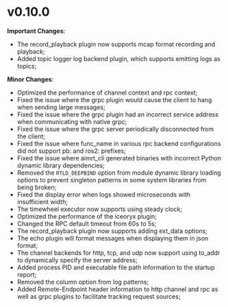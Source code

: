 # v0.10.0

**Important Changes**:

- The record_playback plugin now supports mcap format recording and playback;
- Added topic logger log backend plugin, which supports emitting logs as topics;

**Minor Changes**:

- Optimized the performance of channel context and rpc context;
- Fixed the issue where the grpc plugin would cause the client to hang when sending large messages;
- Fixed the issue where the grpc plugin had an incorrect service address when communicating with native grpc;
- Fixed the issue where the grpc server periodically disconnected from the client;
- Fixed the issue where func_name in various rpc backend configurations did not support pb: and ros2: prefixes;
- Fixed the issue where aimrt_cli generated binaries with incorrect Python dynamic library dependencies;
- Removed the `RTLD_DEEPBIND` option from module dynamic library loading options to prevent singleton patterns in some system libraries from being broken;
- Fixed the display error when logs showed microseconds with insufficient width;
- The timewheel executor now supports using steady clock;
- Optimized the performance of the iceoryx plugin;
- Changed the RPC default timeout from 60s to 5s;
- The record_playback plugin now supports adding ext_data options;
- The echo plugin will format messages when displaying them in json format;
- The channel backends for http, tcp, and udp now support using to_addr to dynamically specify the server address;
- Added process PID and executable file path information to the startup report;
- Removed the column option from log patterns;
- Added Remote-Endpoint header information to http channel and rpc as well as grpc plugins to facilitate tracking request sources;